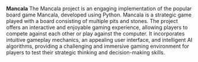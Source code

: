 **Mancala**
The Mancala project is an engaging implementation of the popular board game Mancala, developed using Python. Mancala is a strategic game played with a board consisting of multiple pits and stones. The project offers an interactive and enjoyable gaming experience, allowing players to compete against each other or play against the computer. It incorporates intuitive gameplay mechanics, an appealing user interface, and intelligent AI algorithms, providing a challenging and immersive gaming environment for players to test their strategic thinking and decision-making skills.
